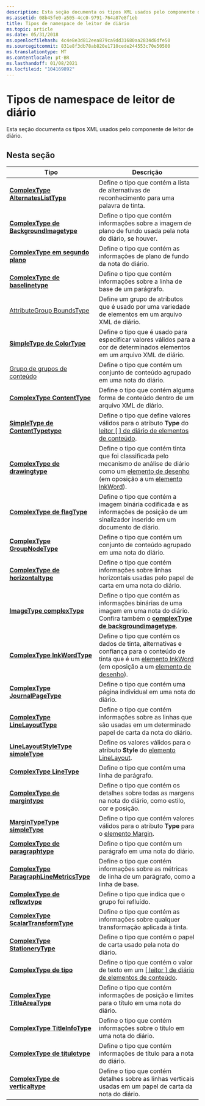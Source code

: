 ```yaml
---
description: Esta seção documenta os tipos XML usados pelo componente de leitor de diário.
ms.assetid: 08b45fe0-a505-4cc0-9791-764a87e8f1eb
title: Tipos de namespace de leitor de diário
ms.topic: article
ms.date: 05/31/2018
ms.openlocfilehash: 4c4e8e3d812eea879ca9dd31680aa2834d6dfe50
ms.sourcegitcommit: 831e8f3db78ab820e1710cede244553c70e50500
ms.translationtype: MT
ms.contentlocale: pt-BR
ms.lasthandoff: 01/08/2021
ms.locfileid: "104169892"
---
```

# <a name="journal-reader-namespace-types"></a>Tipos de namespace de leitor de diário

Esta seção documenta os tipos XML usados pelo componente de leitor de diário.

## <a name="in-this-section"></a>Nesta seção



| Tipo                                                                                  | Descrição                                                                                                                                                                                                    |
|---------------------------------------------------------------------------------------|----------------------------------------------------------------------------------------------------------------------------------------------------------------------------------------------------------------|
| [**ComplexType AlternatesListType**](alternateslisttype-complex-type.md)             | Define o tipo que contém a lista de alternativas de reconhecimento para uma palavra de tinta.<br/>                                                                                                                  |
| [**ComplexType de BackgroundImagetype**](backgroundimagetype-complex-type.md)           | Define o tipo que contém informações sobre a imagem de plano de fundo usada pela nota do diário, se houver.<br/>                                                                                                |
| [**ComplexType em segundo plano**](backgroundtype-complex-type.md)                     | Define o tipo que contém as informações de plano de fundo da nota do diário.<br/>                                                                                                                     |
| [**ComplexType de baselinetype**](baselinetype-complex-type.md)                         | Define o tipo que contém informações sobre a linha de base de um parágrafo.<br/>                                                                                                                       |
| [AttributeGroup BoundsType](boundstype-attributegroup.md)                            | Define um grupo de atributos que é usado por uma variedade de elementos em um arquivo XML de diário.<br/>                                                                                                             |
| [**SimpleType de ColorType**](colortype-simple-type.md)                                 | Define o tipo que é usado para especificar valores válidos para a cor de determinados elementos em um arquivo XML de diário.<br/>                                                                                      |
| [Grupo de grupos de conteúdo](contentgroup-group.md)                                          | Define o tipo que contém um conjunto de conteúdo agrupado em uma nota do diário.<br/>                                                                                                                          |
| [**ComplexType ContentType**](contenttype-complex-type.md)                           | Define o tipo que contém alguma forma de conteúdo dentro de um arquivo XML de diário.<br/>                                                                                                                      |
| [**SimpleType de ContentTypetype**](contenttypetype-simple-type.md)                     | Define o tipo que define valores válidos para o atributo **Type** do [leitor \[ \] de diário de elementos de conteúdo](content-element--journal-reader.md).<br/>                                             |
| [**ComplexType de drawingtype**](drawingtype-complex-type.md)                           | Define o tipo que contém tinta que foi classificada pelo mecanismo de análise de diário como um [elemento de desenho](drawing-element.md) (em oposição a um [elemento InkWord](inkword-element.md)).<br/>  |
| [**ComplexType de flagType**](flagtype-complex-type.md)                                 | Define o tipo que contém a imagem binária codificada e as informações de posição de um sinalizador inserido em um documento de diário.<br/>                                                                         |
| [**ComplexType GroupNodeType**](groupnodetype-complex-type.md)                       | Define o tipo que contém um conjunto de conteúdo agrupado em uma nota do diário.<br/>                                                                                                                          |
| [**ComplexType de horizontaltype**](horizontaltype-complex-type.md)                     | Define o tipo que contém informações sobre linhas horizontais usadas pelo papel de carta em uma nota do diário.<br/>                                                                                         |
| [**ImageType complexType**](imagetype-complex-type.md)                               | Define o tipo que contém as informações binárias de uma imagem em uma nota do diário. Confira também o [**complexType de backgroundimagetype**](backgroundimagetype-complex-type.md).<br/>                     |
| [**ComplexType InkWordType**](inkwordtype-complex-type.md)                           | Define o tipo que contém os dados de tinta, alternativas e confiança para o conteúdo de tinta que é um [elemento InkWord](inkword-element.md) (em oposição a um [elemento de desenho](drawing-element.md)).<br/> |
| [**ComplexType JournalPageType**](journalpagetype-complex-type.md)                   | Define o tipo que contém uma página individual em uma nota do diário.<br/>                                                                                                                                |
| [**ComplexType LineLayoutType**](linelayouttype-complex-type.md)                     | Define o tipo que contém informações sobre as linhas que são usadas em um determinado papel de carta da nota do diário.<br/>                                                                                      |
| [**LineLayoutStyleType simpleType**](linelayoutstyletype-simple-type.md)             | Define os valores válidos para o atributo **Style** do [elemento LineLayout](linelayout-element.md).<br/>                                                                                           |
| [**ComplexType LineType**](linetype-complex-type.md)                                 | Define o tipo que contém uma linha de parágrafo.<br/>                                                                                                                                                 |
| [**ComplexType de margintype**](margintype-complex-type.md)                             | Define o tipo que contém os detalhes sobre todas as margens na nota do diário, como estilo, cor e posição.<br/>                                                                               |
| [**MarginTypeType simpleType**](margintypetype-simple-type.md)                       | Define o tipo que contém valores válidos para o atributo **Type** para o [elemento Margin](margin-element.md).<br/>                                                                                |
| [**ComplexType de paragraphtype**](paragraphtype-complex-type.md)                       | Define o tipo que contém um parágrafo em uma nota do diário.<br/>                                                                                                                                          |
| [**ComplexType ParagraphLineMetricsType**](paragraphlinemetricstype-complex-type.md) | Define o tipo que contém informações sobre as métricas de linha de um parágrafo, como a linha de base.<br/>                                                                                             |
| [**ComplexType de reflowtype**](reflowtype-complex-type.md)                             | Define o tipo que indica que o grupo foi refluído.<br/>                                                                                                                                        |
| [**ComplexType ScalarTransformType**](scalartransformtype-complex-type.md)           | Define o tipo que contém as informações sobre qualquer transformação aplicada à tinta.<br/>                                                                                                                |
| [**ComplexType StationeryType**](stationerytype-complex-type.md)                     | Define o tipo que contém o papel de carta usado pela nota do diário.<br/>                                                                                                                             |
| [**ComplexType de tipo**](texttype-complex-type.md)                                 | Define o tipo que contém o valor de texto em um [ \[ leitor \] de diário de elementos de conteúdo](content-element--journal-reader.md).<br/>                                                                       |
| [**ComplexType TitleAreaType**](titleareatype-complex-type.md)                       | Define o tipo que contém informações de posição e limites para o título em uma nota do diário.<br/>                                                                                                     |
| [**ComplexType TitleInfoType**](titleinfotype-complex-type.md)                       | Define o tipo que contém informações sobre o título em uma nota do diário.<br/>                                                                                                                       |
| [**ComplexType de títulotype**](titletype-complex-type.md)                               | Define o tipo que contém informações de título para a nota do diário.<br/>                                                                                                                              |
| [**ComplexType de verticaltype**](verticaltype-complex-type.md)                         | Define o tipo que contém detalhes sobre as linhas verticais usadas em um papel de carta da nota do diário.<br/>                                                                                                |



 

 

 




